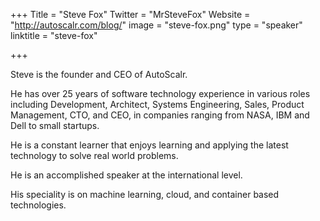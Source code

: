 +++
Title = "Steve Fox"
Twitter = "MrSteveFox"
Website = "http://autoscalr.com/blog/"
image = "steve-fox.png"
type = "speaker"
linktitle = "steve-fox"

+++

Steve is the founder and CEO of AutoScalr.

He has over 25 years of software technology experience in various roles including Development, Architect, Systems Engineering, Sales, Product Management, CTO, and CEO, in companies ranging from NASA, IBM and Dell to small startups.

He is a constant learner that enjoys learning and applying the latest technology to solve real world problems.

He is an accomplished speaker at the international level.

His speciality is on machine learning, cloud, and container based technologies.

